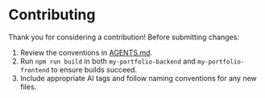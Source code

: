 # Contributing

Thank you for considering a contribution! Before submitting changes:

1. Review the conventions in [AGENTS.md](AGENTS.md).
2. Run `npm run build` in both `my-portfolio-backend` and `my-portfolio-frontend` to ensure builds succeed.
3. Include appropriate AI tags and follow naming conventions for any new files.
